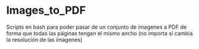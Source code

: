 # Images_to_PDF
Scripts en bash para poder pasar de un conjunto de imagenes a PDF de forma que todas las páginas tengan el mismo ancho (no importa si cambia la resolución de las imagenes)
